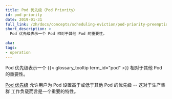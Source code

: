 ```yaml
---
title: Pod 优先级（Pod Priority）
id: pod-priority
date: 2019-01-31
full_link: /zh/docs/concepts/scheduling-eviction/pod-priority-preemption/#pod-priority
short_description: >
  Pod 优先级表示一个 Pod 相对于其他 Pod 的重要性。

aka:
tags:
- operation
---
```


<!--
title: Pod Priority
id: pod-priority
date: 2019-01-31
full_link: /docs/concepts/scheduling-eviction/pod-priority-preemption/#pod-priority
short_description: >
  Pod Priority indicates the importance of a Pod relative to other Pods.

aka:
tags:
- operation
-->

<!--
 Pod Priority indicates the importance of a {{< glossary_tooltip term_id="pod" >}} relative to other Pods.
-->
 Pod 优先级表示一个  {{< glossary_tooltip term_id="pod" >}} 相对于其他 Pod 的重要性。

<!--more-->

<!--
[Pod Priority](/docs/concepts/scheduling-eviction/pod-priority-preemption/#pod-priority) gives the ability to set scheduling priority of a Pod to be higher and lower than other Pods — an important feature for production clusters workload.
-->
[Pod 优先级](/zh/docs/concepts/scheduling-eviction/pod-priority-preemption/#pod-priority)
允许用户为 Pod 设置高于或低于其他 Pod 的优先级 -- 这对于生产集群
工作负载而言是一个重要的特性。

